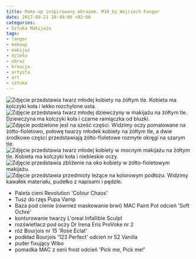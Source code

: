 ```yaml
---
title: Make-up inspirowany obrazem. M10_by_Wojciech Fangor
date: 2017-09-21 18:49:00 +02:00
categories:
- Sztuka Makijażu
tags:
- fangor
- makeup
- makijaż
- dzieło
- obraz
- kreacja
- artysta
- art
- sztuka
---
```


![Zdjęcie przedstawia twarz młodej kobiety na żółtym tle. Kobieta ma kolczyki koła i lekko rozchylone usta.](https://assets0.ello.co/uploads/asset/attachment/6256758/ello-optimized-b16160dc.jpg)
![Zdjęcie przedstawia twarz młodej dziewczyny w makijażu na żółtym tle. Dziewczyna ma kolczyki koła i czarne ramiączka od bluzki.](https://assets2.ello.co/uploads/asset/attachment/6256764/ello-optimized-4c7473ad.jpg)
![Zdjęcie podzielone jest na sześć części. Widzimy oczy pomalowane na żółto-fioletowo, połowę twarzy młodek kobiety na żółtym tle, a dwie środkowe części przedstawiają żółto-fioletowe rozmyte okręgi na szarym tle.](https://assets1.ello.co/uploads/asset/attachment/6256776/ello-optimized-75875f88.jpg)
![Zdjęcie przedstawia twarz młodej kobiety w mocnym makijażu na żółtym tle. Kobieta ma kolczyki koła i niebieskie oczy.](https://assets0.ello.co/uploads/asset/attachment/6256766/ello-optimized-a6b7fb74.jpg)
![Zdjęcie przedstawia zbliżenie na oko kobiety w żółto-fioletowym makijażu.](https://assets2.ello.co/uploads/asset/attachment/6256769/ello-optimized-39312ab0.jpg)
![Zdjęcie przedstawia przedmioty leżące na kolorowym podłożu. Widzimy kawałek materiału, pudełko z napisami i pędzle.](https://assets1.ello.co/uploads/asset/attachment/6256785/ello-optimized-d0da4c12.jpg)


* Paleta cieni Revolution 'Colour Chaos'
* Tusz do rzęs Pupa Vamp
* Baza pod cienie (również maskowanie brwi) MAC Paint Pot odcień 'Soft Ochre'
* konturowanie twarzy L'oreal Infallible Sculpt
* rozświetlacz pod oczy Dr Irena Eris ProVoke nr 2
* róż Bourjois nr 15 'Rose Eclat'
* podkład Bourjois '123 Perfect' odcień nr 52 Vanilla
* puder fixujący Wibo
* pomadka MAC z serii frost odcień 'Pick me, Pick me!'

